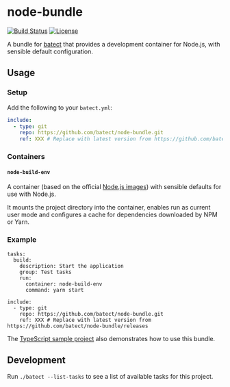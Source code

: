 # node-bundle

[![Build Status](https://img.shields.io/github/workflow/status/batect/node-bundle/Pipeline/master)](https://github.com/batect/node-bundle/actions?query=workflow%3APipeline+branch%3Amaster)
[![License](https://img.shields.io/github/license/batect/node-bundle.svg)](https://opensource.org/licenses/Apache-2.0)

A bundle for [batect](https://batect.dev) that provides a development container for Node.js, with sensible default configuration.

## Usage

### Setup

Add the following to your `batect.yml`:

```yaml
include:
  - type: git
    repo: https://github.com/batect/node-bundle.git
    ref: XXX # Replace with latest version from https://github.com/batect/node-bundle/releases
```

### Containers

#### `node-build-env`

A container (based on the official [Node.js images](https://hub.docker.com/_/node)) with sensible defaults for use with Node.js.

It mounts the project directory into the container, enables run as current user mode and configures a cache for dependencies downloaded by NPM or Yarn.

### Example

```
tasks:
  build:
    description: Start the application
    group: Test tasks
    run:
      container: node-build-env
      command: yarn start

include:
  - type: git
    repo: https://github.com/batect/node-bundle.git
    ref: XXX # Replace with latest version from https://github.com/batect/node-bundle/releases
```

The [TypeScript sample project](https://github.com/batect/batect-sample-typescript) also demonstrates how to use this bundle.

## Development

Run `./batect --list-tasks` to see a list of available tasks for this project.
